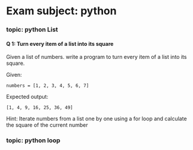 # Exam subject: python
### topic: python List
#### Q 1: Turn every item of a list into its square
Given a list of numbers. write a program to turn every item of a list into its square.

Given:
```
numbers = [1, 2, 3, 4, 5, 6, 7]
```

Expected output:
```
[1, 4, 9, 16, 25, 36, 49]
```
Hint:
Iterate numbers from a list one by one using a for loop and calculate the square of the current number


### topic: python loop
